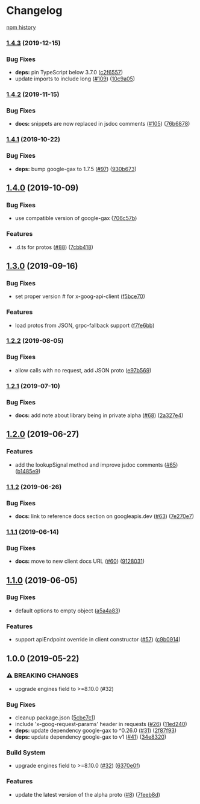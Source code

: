 # Changelog

[npm history][1]

[1]: https://www.npmjs.com/package/@google-cloud/irm?activeTab=versions

### [1.4.3](https://www.github.com/googleapis/nodejs-irm/compare/v1.4.2...v1.4.3) (2019-12-15)


### Bug Fixes

* **deps:** pin TypeScript below 3.7.0 ([c2f6557](https://www.github.com/googleapis/nodejs-irm/commit/c2f6557e6e6f0cf1acf8de888b50a85d68d1ed43))
* update imports to include long ([#109](https://www.github.com/googleapis/nodejs-irm/issues/109)) ([10c9a05](https://www.github.com/googleapis/nodejs-irm/commit/10c9a0590186ed089f53ee1599aebed9d958c8cd))

### [1.4.2](https://www.github.com/googleapis/nodejs-irm/compare/v1.4.1...v1.4.2) (2019-11-15)


### Bug Fixes

* **docs:** snippets are now replaced in jsdoc comments ([#105](https://www.github.com/googleapis/nodejs-irm/issues/105)) ([76b6878](https://www.github.com/googleapis/nodejs-irm/commit/76b68782801487b0828b47960a028b39ee2feb52))

### [1.4.1](https://www.github.com/googleapis/nodejs-irm/compare/v1.4.0...v1.4.1) (2019-10-22)


### Bug Fixes

* **deps:** bump google-gax to 1.7.5 ([#97](https://www.github.com/googleapis/nodejs-irm/issues/97)) ([930b673](https://www.github.com/googleapis/nodejs-irm/commit/930b67318594c59ab93fe4ab543a8afcb45216d2))

## [1.4.0](https://www.github.com/googleapis/nodejs-irm/compare/v1.3.0...v1.4.0) (2019-10-09)


### Bug Fixes

* use compatible version of google-gax ([706c57b](https://www.github.com/googleapis/nodejs-irm/commit/706c57b))


### Features

* .d.ts for protos ([#88](https://www.github.com/googleapis/nodejs-irm/issues/88)) ([7cbb418](https://www.github.com/googleapis/nodejs-irm/commit/7cbb418))

## [1.3.0](https://www.github.com/googleapis/nodejs-irm/compare/v1.2.2...v1.3.0) (2019-09-16)


### Bug Fixes

* set proper version # for x-goog-api-client ([f5bce70](https://www.github.com/googleapis/nodejs-irm/commit/f5bce70))


### Features

* load protos from JSON, grpc-fallback support ([f7fe6bb](https://www.github.com/googleapis/nodejs-irm/commit/f7fe6bb))

### [1.2.2](https://www.github.com/googleapis/nodejs-irm/compare/v1.2.1...v1.2.2) (2019-08-05)


### Bug Fixes

* allow calls with no request, add JSON proto ([e97b569](https://www.github.com/googleapis/nodejs-irm/commit/e97b569))

### [1.2.1](https://www.github.com/googleapis/nodejs-irm/compare/v1.2.0...v1.2.1) (2019-07-10)


### Bug Fixes

* **docs:** add note about library being in private alpha ([#68](https://www.github.com/googleapis/nodejs-irm/issues/68)) ([2a327e4](https://www.github.com/googleapis/nodejs-irm/commit/2a327e4))

## [1.2.0](https://www.github.com/googleapis/nodejs-irm/compare/v1.1.2...v1.2.0) (2019-06-27)


### Features

* add the lookupSignal method and improve jsdoc comments ([#65](https://www.github.com/googleapis/nodejs-irm/issues/65)) ([b1485e9](https://www.github.com/googleapis/nodejs-irm/commit/b1485e9))

### [1.1.2](https://www.github.com/googleapis/nodejs-irm/compare/v1.1.1...v1.1.2) (2019-06-26)


### Bug Fixes

* **docs:** link to reference docs section on googleapis.dev ([#63](https://www.github.com/googleapis/nodejs-irm/issues/63)) ([7e270e7](https://www.github.com/googleapis/nodejs-irm/commit/7e270e7))

### [1.1.1](https://www.github.com/googleapis/nodejs-irm/compare/v1.1.0...v1.1.1) (2019-06-14)


### Bug Fixes

* **docs:** move to new client docs URL ([#60](https://www.github.com/googleapis/nodejs-irm/issues/60)) ([9128031](https://www.github.com/googleapis/nodejs-irm/commit/9128031))

## [1.1.0](https://www.github.com/googleapis/nodejs-irm/compare/v1.0.0...v1.1.0) (2019-06-05)


### Bug Fixes

* default options to empty object ([a5a4a83](https://www.github.com/googleapis/nodejs-irm/commit/a5a4a83))


### Features

* support apiEndpoint override in client constructor ([#57](https://www.github.com/googleapis/nodejs-irm/issues/57)) ([c9b0914](https://www.github.com/googleapis/nodejs-irm/commit/c9b0914))

## 1.0.0 (2019-05-22)


### ⚠ BREAKING CHANGES

* upgrade engines field to >=8.10.0 (#32)

### Bug Fixes

* cleanup package.json ([5cbe7c1](https://www.github.com/googleapis/nodejs-irm/commit/5cbe7c1))
* include 'x-goog-request-params' header in requests ([#26](https://www.github.com/googleapis/nodejs-irm/issues/26)) ([11ed240](https://www.github.com/googleapis/nodejs-irm/commit/11ed240))
* **deps:** update dependency google-gax to ^0.26.0 ([#31](https://www.github.com/googleapis/nodejs-irm/issues/31)) ([2f87f93](https://www.github.com/googleapis/nodejs-irm/commit/2f87f93))
* **deps:** update dependency google-gax to v1 ([#41](https://www.github.com/googleapis/nodejs-irm/issues/41)) ([34e8320](https://www.github.com/googleapis/nodejs-irm/commit/34e8320))


### Build System

* upgrade engines field to >=8.10.0 ([#32](https://www.github.com/googleapis/nodejs-irm/issues/32)) ([6370e0f](https://www.github.com/googleapis/nodejs-irm/commit/6370e0f))


### Features

* update the latest version of the alpha proto ([#8](https://www.github.com/googleapis/nodejs-irm/issues/8)) ([7feeb8d](https://www.github.com/googleapis/nodejs-irm/commit/7feeb8d))
